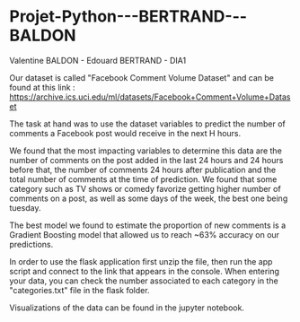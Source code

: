 # Projet-Python---BERTRAND---BALDON

Valentine BALDON - Edouard BERTRAND - DIA1

Our dataset is called "Facebook Comment Volume Dataset" and can be found at this link :
https://archive.ics.uci.edu/ml/datasets/Facebook+Comment+Volume+Dataset

The task at hand was to use the dataset variables to predict the number of comments a Facebook post would
receive in the next H hours.

We found that the most impacting variables to determine this data are the number of comments on the post
added in the last 24 hours and 24 hours before that, the number of comments 24 hours after publication
and the total number of comments at the time of prediction.
We found that some category such as TV shows or comedy favorize getting higher number of comments on a
post, as well as some days of the week, the best one being tuesday.

The best model we found to estimate the proportion of new comments is a Gradient Boosting model that
allowed us to reach ~63% accuracy on our predictions.

In order to use the flask application first unzip the file, then
run the app script and connect to the link that appears in the console. When entering your data, you can
check the number associated to each category in the "categories.txt" file in the flask folder.

Visualizations of the data can be found in the jupyter notebook.
